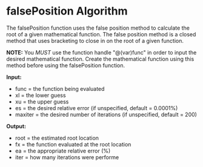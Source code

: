 # falsePosition Algorithm
The falsePosition function uses the false position method to calculate the root of a given mathematical function. The false position method is a closed method that uses bracketing to close in on the root of a given function.

**NOTE:** You *MUST* use the function handle "@(var)func" in order to input the desired mathematical function. Create the mathematical function using this method before using the falsePosition function.

**Input:**
* func = the function being evaluated
* xl = the lower guess
* xu = the upper guess
* es = the desired relative error (if unspecified, default = 0.0001%)
* maxiter = the desired number of iterations (if unspecified, default = 200)

**Output:**
* root = the estimated root location
* fx = the function evaluated at the root location
* ea = the appropriate relative error (%)
* iter = how many iterations were performe
